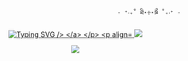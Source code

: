                                                    - ⁺‧₊˚ ཐི⋆♱⋆ཋྀ ˚₊‧⁺ - 
<p align="center">
<a href="https://git.io/typing-svg"><img src="https://readme-typing-svg.demolab.com?font=Fira+Code&pause=1000&color=7E18F7&width=435&lines=So..+were+like+dating+right%3F" alt="Typing SVG />
</a>
</p>
<p align="center">
<img src="https://i.pinimg.com/736x/2f/33/8b/2f338b90a0ce18d68f96f1d387f1bca8.jpg"/>
</p>
<p align="center"

![](https://komarev.com/ghpvc/?username=moonzydustt&color=6037bf&label=☆+prof+views+)
